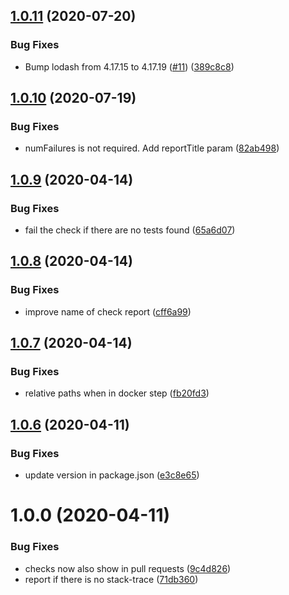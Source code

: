 ## [1.0.11](https://github.com/MirageNet/nunit-reporter/compare/v1.0.10...v1.0.11) (2020-07-20)


### Bug Fixes

* Bump lodash from 4.17.15 to 4.17.19 ([#11](https://github.com/MirageNet/nunit-reporter/issues/11)) ([389c8c8](https://github.com/MirageNet/nunit-reporter/commit/389c8c8e4d93abae962af7a593b782cab87f0b64))

## [1.0.10](https://github.com/MirageNet/nunit-reporter/compare/v1.0.9...v1.0.10) (2020-07-19)


### Bug Fixes

*  numFailures is not required. Add reportTitle param ([82ab498](https://github.com/MirageNet/nunit-reporter/commit/82ab4987b9bcdd363ec32c36259913852470f0d4))

## [1.0.9](https://github.com/MirageNet/nunit-reporter/compare/v1.0.8...v1.0.9) (2020-04-14)


### Bug Fixes

* fail the check if there are no tests found ([65a6d07](https://github.com/MirageNet/nunit-reporter/commit/65a6d07f08aad29389775ad11f4ebf68764b778b))

## [1.0.8](https://github.com/MirageNet/nunit-reporter/compare/v1.0.7...v1.0.8) (2020-04-14)


### Bug Fixes

* improve name of check report ([cff6a99](https://github.com/MirageNet/nunit-reporter/commit/cff6a99edf41949b951e0a494b6fce46b1b92380))

## [1.0.7](https://github.com/MirageNet/nunit-reporter/compare/v1.0.6...v1.0.7) (2020-04-14)


### Bug Fixes

* relative paths when in docker step ([fb20fd3](https://github.com/MirageNet/nunit-reporter/commit/fb20fd337de447eeabbc0acb59fb7c7752430809))

## [1.0.6](https://github.com/MirageNet/nunit-reporter/compare/v1.0.5...v1.0.6) (2020-04-11)


### Bug Fixes

* update version in package.json ([e3c8e65](https://github.com/MirageNet/nunit-reporter/commit/e3c8e654133c9997967b4e118d8243b3b6ba513c))

# 1.0.0 (2020-04-11)


### Bug Fixes

* checks now also show in pull requests ([9c4d826](https://github.com/MirageNet/nunit-reporter/commit/9c4d82634c0bd432f7a99a79f9111f94b89c8540))
* report if there is no stack-trace ([71db360](https://github.com/MirageNet/nunit-reporter/commit/71db360c42a8cf209efa08f85316d2d2a0d9947f))
